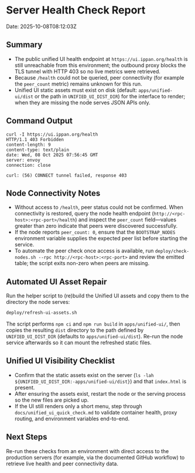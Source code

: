 # Server Health Check Report

Date: 2025-10-08T08:12:03Z

## Summary

- The public unified UI health endpoint at `https://ui.ippan.org/health` is still unreachable from this environment; the outbound proxy blocks the TLS tunnel with HTTP 403 so no live metrics were retrieved.
- Because `/health` could not be queried, peer connectivity (for example the `peer_count` metric) remains unknown for this run.
- Unified UI static assets must exist on disk (default: `apps/unified-ui/dist` or the path in `UNIFIED_UI_DIST_DIR`) for the interface to render; when they are missing the node serves JSON APIs only.

## Command Output

```
curl -I https://ui.ippan.org/health
HTTP/1.1 403 Forbidden
content-length: 9
content-type: text/plain
date: Wed, 08 Oct 2025 07:56:45 GMT
server: envoy
connection: close

curl: (56) CONNECT tunnel failed, response 403
```

## Node Connectivity Notes

- Without access to `/health`, peer status could not be confirmed. When connectivity is restored, query the node health endpoint (`http://<rpc-host>:<rpc-port>/health`) and inspect the `peer_count` field—values greater than zero indicate that peers were discovered successfully.
- If the node reports `peer_count: 0`, ensure that the `BOOTSTRAP_NODES` environment variable supplies the expected peer list before starting the service.
- To automate the peer check once access is available, run `deploy/check-nodes.sh --rpc http://<rpc-host>:<rpc-port>` and review the emitted table; the script exits non-zero when peers are missing.

## Automated UI Asset Repair

Run the helper script to (re)build the Unified UI assets and copy them to the directory the node serves:

```bash
deploy/refresh-ui-assets.sh
```

The script performs `npm ci` and `npm run build` in `apps/unified-ui/`, then copies the resulting `dist` directory to the path defined by `UNIFIED_UI_DIST_DIR` (defaults to `apps/unified-ui/dist`). Re-run the node service afterwards so it can mount the refreshed static files.

## Unified UI Visibility Checklist

- Confirm that the static assets exist on the server (`ls -lah ${UNIFIED_UI_DIST_DIR:-apps/unified-ui/dist}`) and that `index.html` is present.
- After ensuring the assets exist, restart the node or the serving process so the new files are picked up.
- If the UI still renders only a short menu, step through `docs/unified_ui_quick_check.md` to validate container health, proxy routing, and environment variables end-to-end.

## Next Steps

Re-run these checks from an environment with direct access to the production servers (for example, via the documented GitHub workflow) to retrieve live health and peer connectivity data.
